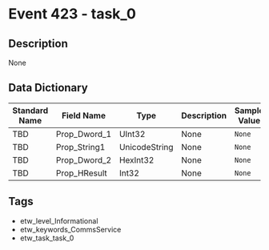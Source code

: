 # Event 423 - task_0

## Description
None

## Data Dictionary
|Standard Name|Field Name|Type|Description|Sample Value|
|---|---|---|---|---|
|TBD|Prop_Dword_1|UInt32|None|`None`|
|TBD|Prop_String1|UnicodeString|None|`None`|
|TBD|Prop_Dword_2|HexInt32|None|`None`|
|TBD|Prop_HResult|Int32|None|`None`|

## Tags
* etw_level_Informational
* etw_keywords_CommsService
* etw_task_task_0